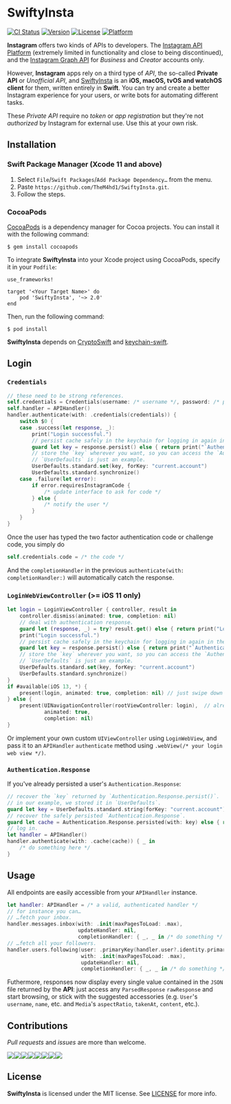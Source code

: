 # SwiftyInsta
[![CI Status](https://img.shields.io/travis/TheM4hd1/SwiftyInsta.svg?style=flat)](https://travis-ci.org/TheM4hd1/SwiftyInsta)
[![Version](https://img.shields.io/cocoapods/v/SwiftyInsta.svg?style=flat)](https://cocoapods.org/pods/SwiftyInsta)
[![License](https://img.shields.io/cocoapods/l/SwiftyInsta.svg?style=flat)](https://github.com/TheM4hd1/SwiftyInsta/LICENSE.md)
[![Platform](https://img.shields.io/cocoapods/p/SwiftyInsta.svg?style=flat)](https://cocoapods.org/pods/SwiftyInsta)

**Instagram** offers two kinds of APIs to developers. The [Instagram API Platform](https://www.instagram.com/developer/) (extremely limited in functionality and close to being discontinued), and the [Instagram Graph API](https://developers.facebook.com/docs/instagram-api) for _Business_ and _Creator_ accounts only.

However, **Instagram** apps rely on a third type of _API_, the so-called **Private API** or _Unofficial API_, and [SwiftyInsta](https://github.com/TheM4hd1/SwiftyInsta) is an **iOS, macOS, tvOS and watchOS client** for them, written entirely in **Swift**.
You can try and create a better Instagram experience for your users, or write bots for automating different tasks.

These _Private API_ require no _token_ or _app registration_ but they're not _authorized_ by Instagram for external use.
Use this at your own risk.

## Installation
### Swift Package Manager (Xcode 11 and above)
1. Select `File`/`Swift Packages`/`Add Package Dependency…` from the menu.
1. Paste `https://github.com/TheM4hd1/SwiftyInsta.git`.
1. Follow the steps.

### CocoaPods
[CocoaPods](https://cocoapods.org) is a dependency manager for Cocoa projects. You can install it with the following command:
```terminal
$ gem install cocoapods
```
To integrate **SwiftyInsta** into your Xcode project using CocoaPods, specify it in your `Podfile`:
```text
use_frameworks!

target '<Your Target Name>' do
    pod 'SwiftyInsta', '~> 2.0'
end
```
Then, run the following command:
```terminal
$ pod install
````

**SwiftyInsta** depends on [CryptoSwift](https://github.com/krzyzanowskim/CryptoSwift)<!--[GzipSwift](https://github.com/1024jp/GzipSwift),--> and [keychain-swift](https://github.com/evgenyneu/keychain-swift).

<!--
### Manually
To use this library in your project manually you may:
    - Add compiled framework from ```General > Linked frameworks and libraries```
    - Clone the project, right click on your root project(not SwiftyInsta) and select ```Add files...```, then select the ```SwiftyInsta.xcodeproj```. after that go to your ```project>embeded libraries``` and select ```SwiftyInsta.framework```, build the project and import ```SwiftyInsta```
-->

## Login
### `Credentials`
```swift
// these need to be strong references.
self.credentials = Credentials(username: /* username */, password: /* password */, verifyBy: .text)
self.handler = APIHandler()
handler.authenticate(with: .credentials(credentials)) {
    switch $0 {
    case .success(let response, _):
        print("Login successful.")
        // persist cache safely in the keychain for logging in again in the future.
        guard let key = response.persist() else { return print("`Authentication.Response` could not be persisted.") }
        // store the `key` wherever you want, so you can access the `Authentication.Response` later.
        // `UserDefaults` is just an example.
        UserDefaults.standard.set(key, forKey: "current.account")
        UserDefaults.standard.synchronize()
    case .failure(let error):
        if error.requiresInstagramCode {
            /* update interface to ask for code */
        } else {
            /* notify the user */
        }
    }
}
```

Once the user has typed the two factor authentication code or challenge code, you simply do
```swift
self.credentials.code = /* the code */
```
And the `completionHandler` in the previous `authenticate(with: completionHandler:)` will automatically catch the response.


### `LoginWebViewController` (>= iOS 11 only)
```swift
let login = LoginViewController { controller, result in
    controller.dismiss(animated: true, completion: nil)
    // deal with authentication response.
    guard let (response, _) = try? result.get() else { return print("Login failed.") }
    print("Login successful.")
    // persist cache safely in the keychain for logging in again in the future.
    guard let key = response.persist() else { return print("`Authentication.Response` could not be persisted.") }
    // store the `key` wherever you want, so you can access the `Authentication.Response` later.
    // `UserDefaults` is just an example.
    UserDefaults.standard.set(key, forKey: "current.account")
    UserDefaults.standard.synchronize()
}
if #available(iOS 13, *) {
    present(login, animated: true, completion: nil) // just swipe down to dismiss.
} else {
    present(UINavigationController(rootViewController: login),  // already adds a `Cancel` button to dismiss it.
            animated: true,
            completion: nil)
}
```
Or implement your own custom `UIViewController` using `LoginWebView`, and pass it to an `APIHandler` `authenticate` method using `.webView(/* your login web view */)`.

### `Authentication.Response`
If you've already persisted a user's `Authentication.Response`:

```swift
// recover the `key` returned by `Authentication.Response.persist()`.
// in our example, we stored it in `UserDefaults`.
guard let key = UserDefaults.standard.string(forKey: "current.account") else { return print("`key` not found.") }
// recover the safely persisted `Authentication.Response`.
guard let cache = Authentication.Response.persisted(with: key) else { return print("`Authentication.Response` not found.") }
// log in.
let handler = APIHandler()
handler.authenticate(with: .cache(cache)) { _ in
    /* do something here */
}
```

## Usage
All endpoints are easily accessible from your `APIHandller` instance.

```swift
let handler: APIHandler = /* a valid, authenticated handler */
// for instance you can…
// …fetch your inbox.
handler.messages.inbox(with: .init(maxPagesToLoad: .max),
                       updateHandler: nil,
                       completionHandler: { _, _ in /* do something */ })
// …fetch all your followers.
handler.users.following(user: .primaryKey(handler.user?.identity.primaryKey ?? -1),
                        with: .init(maxPagesToLoad: .max),
                        updateHandler: nil,
                        completionHandler: { _, _ in /* do something */ })
```

Futhermore, responses now display every single value contained in the `JSON` file returned by the **API**: just access any `ParsedResponse` `rawResponse` and start browsing, or stick with the suggested accessories (e.g. `User`'s `username`, `name`, etc. and `Media`'s `aspectRatio`, `takenAt`, `content`, etc.).

## Contributions

_Pull requests_ and _issues_ are more than welcome.

[![](https://sourcerer.io/fame/TheM4hd1/TheM4hd1/SwiftyInsta/images/0)](https://sourcerer.io/fame/TheM4hd1/TheM4hd1/SwiftyInsta/links/0)[![](https://sourcerer.io/fame/TheM4hd1/TheM4hd1/SwiftyInsta/images/1)](https://sourcerer.io/fame/TheM4hd1/TheM4hd1/SwiftyInsta/links/1)[![](https://sourcerer.io/fame/TheM4hd1/TheM4hd1/SwiftyInsta/images/2)](https://sourcerer.io/fame/TheM4hd1/TheM4hd1/SwiftyInsta/links/2)[![](https://sourcerer.io/fame/TheM4hd1/TheM4hd1/SwiftyInsta/images/3)](https://sourcerer.io/fame/TheM4hd1/TheM4hd1/SwiftyInsta/links/3)[![](https://sourcerer.io/fame/TheM4hd1/TheM4hd1/SwiftyInsta/images/4)](https://sourcerer.io/fame/TheM4hd1/TheM4hd1/SwiftyInsta/links/4)[![](https://sourcerer.io/fame/TheM4hd1/TheM4hd1/SwiftyInsta/images/5)](https://sourcerer.io/fame/TheM4hd1/TheM4hd1/SwiftyInsta/links/5)[![](https://sourcerer.io/fame/TheM4hd1/TheM4hd1/SwiftyInsta/images/6)](https://sourcerer.io/fame/TheM4hd1/TheM4hd1/SwiftyInsta/links/6)[![](https://sourcerer.io/fame/TheM4hd1/TheM4hd1/SwiftyInsta/images/7)](https://sourcerer.io/fame/TheM4hd1/TheM4hd1/SwiftyInsta/links/7)

## License

**SwiftyInsta** is licensed under the MIT license. See [LICENSE](https://github.com/TheM4hd1/SwiftyInsta/blob/master/LICENSE) for more info.
